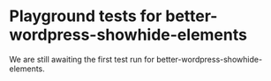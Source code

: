 # Playground tests for better-wordpress-showhide-elements
We are still awaiting the first test run for better-wordpress-showhide-elements.
